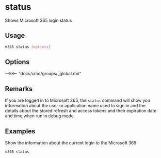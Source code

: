 # status

Shows Microsoft 365 login status

## Usage

```sh
m365 status [options]
```

## Options

--8<-- "docs/cmd/groups/_global.md"

## Remarks

If you are logged in to Microsoft 365, the `status` command will show you information about the user or application name used to sign in and the details about the stored refresh and access tokens and their expiration date and time when run in debug mode.

## Examples

Show the information about the current login to the Microsoft 365

```sh
m365 status
```
